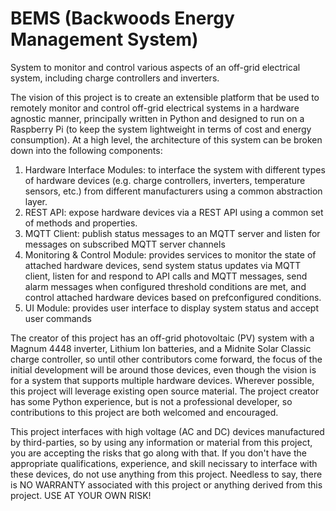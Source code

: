# BEMS (Backwoods Energy Management System)
System to monitor and control various aspects of an off-grid electrical system, including charge controllers and inverters.

The vision of this project is to create an extensible platform that be used to remotely monitor and control off-grid electrical systems in a hardware agnostic manner, principally written in Python and designed to run on a Raspberry Pi (to keep the system lightweight in terms of cost and energy consumption).  At a high level, the architecture of this system can be broken down into the following components:

1. Hardware Interface Modules: to interface the system with different types of hardware devices (e.g. charge controllers, inverters, temperature sensors, etc.) from different manufacturers using a common abstraction layer.
2. REST API:  expose hardware devices via a REST API using a common set of methods and properties.
3. MQTT Client: publish status messages to an MQTT server and listen for messages on subscribed MQTT server channels
4. Monitoring & Control Module: provides services to monitor the state of attached hardware devices, send system status updates via MQTT client, listen for and respond to API calls and MQTT messages, send alarm messages when configured threshold conditions are met, and control attached hardware devices based on prefconfigured conditions.
5. UI Module: provides user interface to display system status and accept user commands

The creator of this project has an off-grid photovoltaic (PV) system with a Magnum 4448 inverter, Lithium Ion batteries, and a Midnite Solar Classic charge controller, so until other contributors come forward, the focus of the initial development will be around those devices, even though the vision is for a system that supports multiple hardware devices.  Wherever possible, this project will leverage existing open source material.  The project creator has some Python experience, but is not a professional developer, so contributions to this project are both welcomed and encouraged.

This project interfaces with high voltage (AC and DC) devices manufactured by third-parties, so by using any information or material from this project, you are accepting the risks that go along with that.  If you don't have the appropriate qualifications, experience, and skill necissary to interface with these devices, do not use anything from this project.  Needless to say, there is NO WARRANTY associated with this project or anything derived from this project.   USE AT YOUR OWN RISK!

